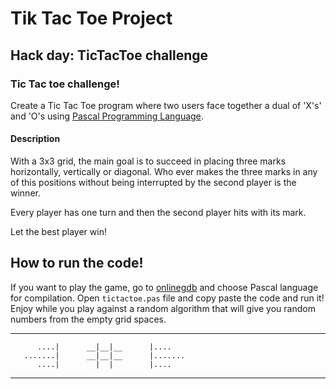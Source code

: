 # Tik Tac Toe Project

## Hack day: TicTacToe challenge

### Tic Tac toe challenge!

Create a Tic Tac Toe program where two users face together a dual of 'X's' and 'O's using [Pascal Programming Language](https://en.wikipedia.org/wiki/Pascal_(programming_language)).

#### Description

With a 3x3 grid, the main goal is to succeed in placing three marks horizontally, vertically or diagonal. Who ever makes the three marks in any of this positions without being interrupted by the second player is the winner.

Every player has one turn and then the second player hits with its mark.

Let the best player win!


## How to run the code!

If you want to play the game, go to [onlinegdb](https://www.onlinegdb.com/) and choose Pascal language for compilation. Open `tictactoe.pas` file and copy paste the code and run it!  Enjoy while you play against a random algorithm that will give you random numbers from the empty grid spaces.

_____________________________________________________

          ....|      __|__|__      |....  
       .......|      __|__|__      |.......  
          ....|        |  |        |....  

_____________________________________________________